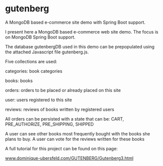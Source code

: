 # gutenberg
A MongoDB based  e-commerce site demo with Spring Boot support.

I present here a MongoDB based e-commerce web site demo.
The focus is on MongoDB Spring Boot support.

The database gutenbergDB used in this demo can be prepopulated using the attached Javascript file gutenberg.js.

Five collections are used:

categories: book categories

books: books

orders: orders to be placed or already placed on this site

user: users registered to this site

reviews: reviews of books written by registered users

All orders can be persisted with a state that can be:
CART, PRE_AUTHORIZE, PRE_SHIPPING, SHIPPED

A user can see other books most frequently bought with the books she plans to buy.
A user can vote for the reviews written for these books



A full tutorial for this project can be found on this page:

www.dominique-ubersfeld.com/GUTENBERG/Gutenberg3.html

 


 
